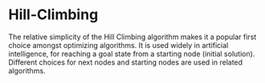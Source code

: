 # Hill-Climbing
The relative simplicity of the Hill Climbing algorithm makes it a popular first choice amongst optimizing algorithms. It is used widely in artificial intelligence, for reaching a goal state from a starting node (initial solution). Different choices for next nodes and starting nodes are used in related algorithms.
